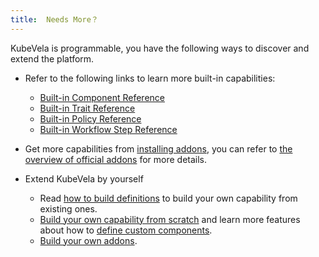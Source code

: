 ```yaml
---
title:  Needs More？
---
```


KubeVela is programmable, you have the following ways to discover and extend the platform.

* Refer to the following links to learn more built-in capabilities:
    - [Built-in Component Reference](./references)
    - [Built-in Trait Reference](../traits/references)
    - [Built-in Policy Reference](../policies/references)
    - [Built-in Workflow Step Reference](../workflow/built-in-workflow-defs)

* Get more capabilities from [installing addons](../../how-to/cli/addon/addon), you can refer to [the overview of official addons](../../reference/addons/overview) for more details.

* Extend KubeVela by yourself

  * Read [how to build definitions](../../platform-engineers/cue/definition-edit) to build your own capability from existing ones.
  * [Build your own capability from scratch](../../platform-engineers/cue/advanced)
    and learn more features about how to [define custom components](../../platform-engineers/components/custom-component).
  * [Build your own addons](../../platform-engineers/addon/intro).  
